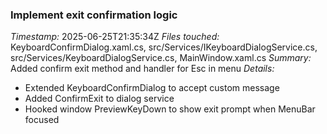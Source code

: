 ### Implement exit confirmation logic
*Timestamp:* 2025-06-25T21:35:34Z
*Files touched:* KeyboardConfirmDialog.xaml.cs, src/Services/IKeyboardDialogService.cs, src/Services/KeyboardDialogService.cs, MainWindow.xaml.cs
*Summary:* Added confirm exit method and handler for Esc in menu
*Details:*
- Extended KeyboardConfirmDialog to accept custom message
- Added ConfirmExit to dialog service
- Hooked window PreviewKeyDown to show exit prompt when MenuBar focused
